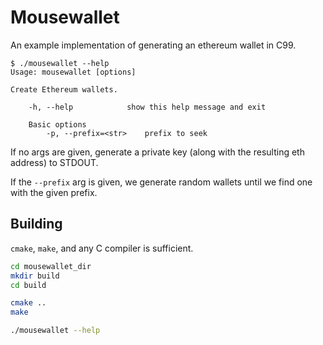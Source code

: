 # Mousewallet

An example implementation of generating an ethereum wallet in C99.

```
$ ./mousewallet --help
Usage: mousewallet [options]

Create Ethereum wallets.

    -h, --help            show this help message and exit

    Basic options
        -p, --prefix=<str>    prefix to seek
```

If no args are given, generate a private key (along with the resulting eth address) to STDOUT.

If the `--prefix` arg is given, we generate random wallets until we find one with the given prefix.

## Building

`cmake`, `make`, and any C compiler is sufficient.

```bash
cd mousewallet_dir
mkdir build
cd build

cmake ..
make

./mousewallet --help
```